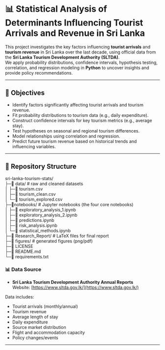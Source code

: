 
# 📊 Statistical Analysis of Determinants Influencing Tourist Arrivals and Revenue in Sri Lanka

This project investigates the key factors influencing **tourist arrivals** and **tourism revenue** in Sri Lanka over the last decade, using official data from the **Sri Lanka Tourism Development Authority (SLTDA)**.  
We apply probability distributions, confidence intervals, hypothesis testing, correlation, and regression modeling in **Python** to uncover insights and provide policy recommendations.

---

## 🎯 Objectives
- Identify factors significantly affecting tourist arrivals and tourism revenue.
- Fit probability distributions to tourism data (e.g., daily expenditure).
- Construct confidence intervals for key tourism metrics (e.g., average stay).
- Test hypotheses on seasonal and regional tourism differences.
- Model relationships using correlation and regression.
- Predict future tourism revenue based on historical trends and influencing variables.

---

## 📂 Repository Structure
sri-lanka-tourism-stats/</br>
├─📂 data/                   # raw and cleaned datasets </br>
│  ├─📄 tourism.csv </br>
│  ├─📄 tourism_clean.csv  </br>
│  └─📄 tourism_explored.csv </br>
├─📂notebooks/              # Jupyter notebooks (the four core notebooks) </br>
│  ├─📓 exploratory_analysis_1.ipynb </br>
│  ├─📓 exploratory_analysis_2.ipynb </br>
│  ├─📓 predictions.ipynb </br>
│  ├─📓 risk_analysis.ipynb </br>
│  └─📓 statistical_methods.ipynb </br>
├─📂 Research_Report/                # LaTeX files for final report </br>
├─📂 figures/               # generated figures (png/pdf) </br>
├─📄 LICENSE </br>
├─📄 README.md </br>
└─📄 requirements.txt </br>


### 📊 Data Source
- **Sri Lanka Tourism Development Authority Annual Reports**  
  Website: [https://www.sltda.gov.lk/](https://www.sltda.gov.lk/)  

Data includes:
- Tourist arrivals (monthly/annual)
- Tourism revenue
- Average length of stay
- Daily expenditure
- Source market distribution
- Flight and accommodation capacity
- Policy changes/events

---
